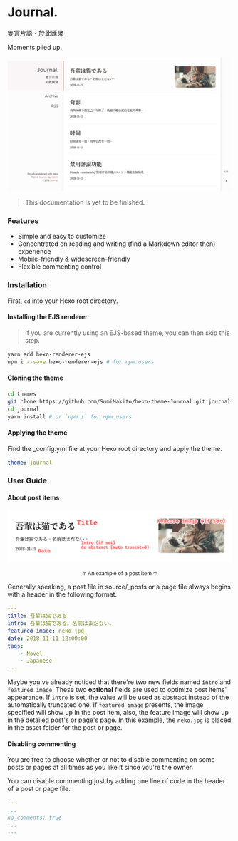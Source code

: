 Journal.
======
隻言片語・於此匯聚

Moments piled up.

![](arts/screenshot.png)

> This documentation is yet to be finished.

### Features

- Simple and easy to customize
- Concentrated on reading <del>and writing (find a Markdown editor then)</del> experience
- Mobile-friendly & widescreen-friendly
- Flexible commenting control

### Installation

First, `cd` into your Hexo root directory.

#### Installing the EJS renderer

> If you are currently using an EJS-based theme, you can then skip this step.

```bash
yarn add hexo-renderer-ejs
npm i --save hexo-renderer-ejs # for npm users
```

#### Cloning the theme

```bash
cd themes
git clone https://github.com/SumiMakito/hexo-theme-Journal.git journal
cd journal
yarn install # or `npm i` for npm users
```

#### Applying the theme

Find the _config.yml file at your Hexo root directory and apply the theme.

```yaml
theme: journal
```

### User Guide

#### About post items

![](arts/post_item.png)

<div align="center"><small>↑ An example of a post item ↑</small></div>

Generally speaking, a post file in source/_posts or a page file always begins with a header in the following format.

```yaml
---
title: 吾輩は猫である
intro: 吾輩は猫である。名前はまだない。
featured_image: neko.jpg
date: 2018-11-11 12:00:00
tags: 
    - Novel
    - Japanese
---
```

Maybe you've already noticed that there're two new fields named `intro` and `featured_image`. These two **optional** fields are used to optimize post items' appearance. If `intro` is set, the value will be used as abstract instead of the automatically truncated one. If `featured_image` presents, the image specified will show up in the post item, also, the feature image will show up in the detailed post's or page's page. In this example, the `neko.jpg` is placed in the asset folder for the post or page.

#### Disabling commenting

You are free to choose whether or not to disable commenting on some posts or pages at all times as you like it since you're the owner.

You can disable commenting just by adding one line of code in the header of a post or page file.

```yaml
---
...
no_comments: true
...
---
```


